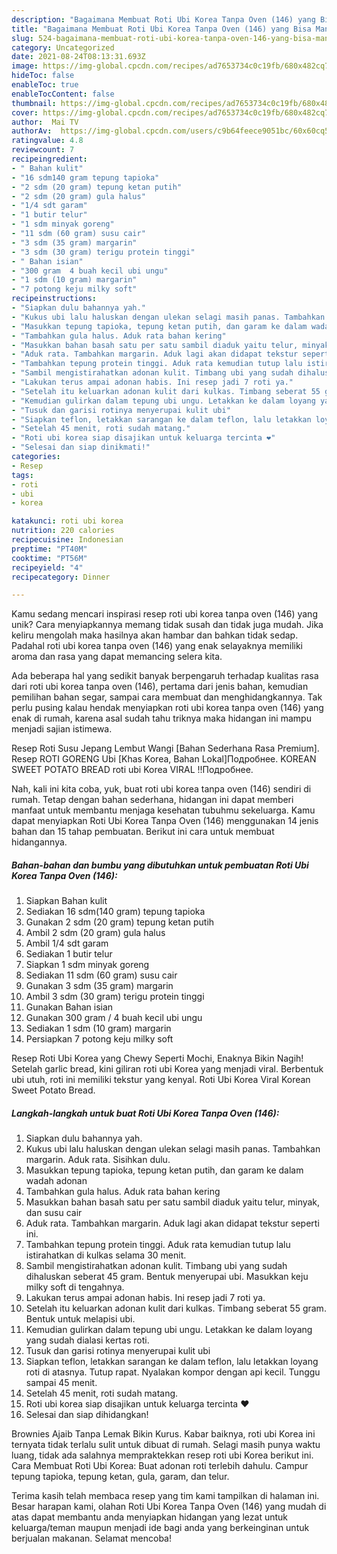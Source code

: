 ```yaml
---
description: "Bagaimana Membuat Roti Ubi Korea Tanpa Oven (146) yang Bisa Manjain Lidah"
title: "Bagaimana Membuat Roti Ubi Korea Tanpa Oven (146) yang Bisa Manjain Lidah"
slug: 524-bagaimana-membuat-roti-ubi-korea-tanpa-oven-146-yang-bisa-manjain-lidah
category: Uncategorized
date: 2021-08-24T08:13:31.693Z
image: https://img-global.cpcdn.com/recipes/ad7653734c0c19fb/680x482cq70/roti-ubi-korea-tanpa-oven-146-foto-resep-utama.jpg
hideToc: false
enableToc: true
enableTocContent: false
thumbnail: https://img-global.cpcdn.com/recipes/ad7653734c0c19fb/680x482cq70/roti-ubi-korea-tanpa-oven-146-foto-resep-utama.jpg
cover: https://img-global.cpcdn.com/recipes/ad7653734c0c19fb/680x482cq70/roti-ubi-korea-tanpa-oven-146-foto-resep-utama.jpg
author:  Mai TV
authorAv:  https://img-global.cpcdn.com/users/c9b64feece9051bc/60x60cq50/avatar.jpg
ratingvalue: 4.8
reviewcount: 7
recipeingredient:
- " Bahan kulit"
- "16 sdm140 gram tepung tapioka"
- "2 sdm (20 gram) tepung ketan putih"
- "2 sdm (20 gram) gula halus"
- "1/4 sdt garam"
- "1 butir telur"
- "1 sdm minyak goreng"
- "11 sdm (60 gram) susu cair"
- "3 sdm (35 gram) margarin"
- "3 sdm (30 gram) terigu protein tinggi"
- " Bahan isian"
- "300 gram  4 buah kecil ubi ungu"
- "1 sdm (10 gram) margarin"
- "7 potong keju milky soft"
recipeinstructions:
- "Siapkan dulu bahannya yah."
- "Kukus ubi lalu haluskan dengan ulekan selagi masih panas. Tambahkan margarin. Aduk rata. Sisihkan dulu."
- "Masukkan tepung tapioka, tepung ketan putih, dan garam ke dalam wadah adonan"
- "Tambahkan gula halus. Aduk rata bahan kering"
- "Masukkan bahan basah satu per satu sambil diaduk yaitu telur, minyak, dan susu cair"
- "Aduk rata. Tambahkan margarin. Aduk lagi akan didapat tekstur seperti ini."
- "Tambahkan tepung protein tinggi. Aduk rata kemudian tutup lalu istirahatkan di kulkas selama 30 menit."
- "Sambil mengistirahatkan adonan kulit. Timbang ubi yang sudah dihaluskan seberat 45 gram. Bentuk menyerupai ubi. Masukkan keju milky soft di tengahnya."
- "Lakukan terus ampai adonan habis. Ini resep jadi 7 roti ya."
- "Setelah itu keluarkan adonan kulit dari kulkas. Timbang seberat 55 gram. Bentuk untuk melapisi ubi."
- "Kemudian gulirkan dalam tepung ubi ungu. Letakkan ke dalam loyang yang sudah dialasi kertas roti."
- "Tusuk dan garisi rotinya menyerupai kulit ubi"
- "Siapkan teflon, letakkan sarangan ke dalam teflon, lalu letakkan loyang roti di atasnya. Tutup rapat. Nyalakan kompor dengan api kecil. Tunggu sampai 45 menit."
- "Setelah 45 menit, roti sudah matang."
- "Roti ubi korea siap disajikan untuk keluarga tercinta ❤️"
- "Selesai dan siap dinikmati!"
categories:
- Resep
tags:
- roti
- ubi
- korea

katakunci: roti ubi korea 
nutrition: 220 calories
recipecuisine: Indonesian
preptime: "PT40M"
cooktime: "PT56M"
recipeyield: "4"
recipecategory: Dinner

---
```



Kamu sedang mencari inspirasi resep roti ubi korea tanpa oven (146) yang unik? Cara menyiapkannya memang tidak susah dan tidak juga mudah. Jika keliru mengolah maka hasilnya akan hambar dan bahkan tidak sedap. Padahal roti ubi korea tanpa oven (146) yang enak selayaknya memiliki aroma dan rasa yang dapat memancing selera kita.


Ada beberapa hal yang sedikit banyak berpengaruh terhadap kualitas rasa dari roti ubi korea tanpa oven (146), pertama dari jenis bahan, kemudian pemilihan bahan segar, sampai cara membuat dan menghidangkannya. Tak perlu pusing kalau hendak menyiapkan roti ubi korea tanpa oven (146) yang enak di rumah, karena asal sudah tahu triknya maka hidangan ini mampu menjadi sajian istimewa.

Resep Roti Susu Jepang Lembut Wangi [Bahan Sederhana Rasa Premium]. Resep ROTI GORENG Ubi [Khas Korea, Bahan Lokal]Подробнее. KOREAN SWEET POTATO BREAD roti ubi Korea VIRAL !!Подробнее.


Nah, kali ini kita coba, yuk, buat roti ubi korea tanpa oven (146) sendiri di rumah. Tetap dengan bahan sederhana, hidangan ini dapat memberi manfaat untuk membantu menjaga kesehatan tubuhmu sekeluarga. Kamu dapat menyiapkan Roti Ubi Korea Tanpa Oven (146) menggunakan 14 jenis bahan dan 15 tahap pembuatan. Berikut ini cara untuk membuat hidangannya.

<!--inarticleads1-->

##### Bahan-bahan dan bumbu yang dibutuhkan untuk pembuatan Roti Ubi Korea Tanpa Oven (146):

1. Siapkan  Bahan kulit
1. Sediakan 16 sdm(140 gram) tepung tapioka
1. Gunakan 2 sdm (20 gram) tepung ketan putih
1. Ambil 2 sdm (20 gram) gula halus
1. Ambil 1/4 sdt garam
1. Sediakan 1 butir telur
1. Siapkan 1 sdm minyak goreng
1. Sediakan 11 sdm (60 gram) susu cair
1. Gunakan 3 sdm (35 gram) margarin
1. Ambil 3 sdm (30 gram) terigu protein tinggi
1. Gunakan  Bahan isian
1. Gunakan 300 gram / 4 buah kecil ubi ungu
1. Sediakan 1 sdm (10 gram) margarin
1. Persiapkan 7 potong keju milky soft


Resep Roti Ubi Korea yang Chewy Seperti Mochi, Enaknya Bikin Nagih! Setelah garlic bread, kini giliran roti ubi Korea yang menjadi viral. Berbentuk ubi utuh, roti ini memiliki tekstur yang kenyal. Roti Ubi Korea Viral Korean Sweet Potato Bread. 

<!--inarticleads2-->

##### Langkah-langkah untuk buat Roti Ubi Korea Tanpa Oven (146):

1. Siapkan dulu bahannya yah.
1. Kukus ubi lalu haluskan dengan ulekan selagi masih panas. Tambahkan margarin. Aduk rata. Sisihkan dulu.
1. Masukkan tepung tapioka, tepung ketan putih, dan garam ke dalam wadah adonan
1. Tambahkan gula halus. Aduk rata bahan kering
1. Masukkan bahan basah satu per satu sambil diaduk yaitu telur, minyak, dan susu cair
1. Aduk rata. Tambahkan margarin. Aduk lagi akan didapat tekstur seperti ini.
1. Tambahkan tepung protein tinggi. Aduk rata kemudian tutup lalu istirahatkan di kulkas selama 30 menit.
1. Sambil mengistirahatkan adonan kulit. Timbang ubi yang sudah dihaluskan seberat 45 gram. Bentuk menyerupai ubi. Masukkan keju milky soft di tengahnya.
1. Lakukan terus ampai adonan habis. Ini resep jadi 7 roti ya.
1. Setelah itu keluarkan adonan kulit dari kulkas. Timbang seberat 55 gram. Bentuk untuk melapisi ubi.
1. Kemudian gulirkan dalam tepung ubi ungu. Letakkan ke dalam loyang yang sudah dialasi kertas roti.
1. Tusuk dan garisi rotinya menyerupai kulit ubi
1. Siapkan teflon, letakkan sarangan ke dalam teflon, lalu letakkan loyang roti di atasnya. Tutup rapat. Nyalakan kompor dengan api kecil. Tunggu sampai 45 menit.
1. Setelah 45 menit, roti sudah matang.
1. Roti ubi korea siap disajikan untuk keluarga tercinta ❤️
1. Selesai dan siap dihidangkan!

Brownies Ajaib Tanpa Lemak Bikin Kurus. Kabar baiknya, roti ubi Korea ini ternyata tidak terlalu sulit untuk dibuat di rumah. Selagi masih punya waktu luang, tidak ada salahnya mempraktekkan resep roti ubi Korea berikut ini. Cara Membuat Roti Ubi Korea: Buat adonan roti terlebih dahulu. Campur tepung tapioka, tepung ketan, gula, garam, dan telur. 

Terima kasih telah membaca resep yang tim kami tampilkan di halaman ini. Besar harapan kami, olahan Roti Ubi Korea Tanpa Oven (146) yang mudah di atas dapat membantu anda menyiapkan hidangan yang lezat untuk keluarga/teman maupun menjadi ide bagi anda yang berkeinginan untuk berjualan makanan. Selamat mencoba!
